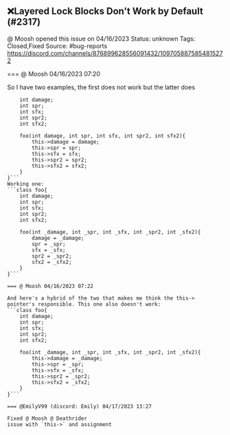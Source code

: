 ## ❌Layered Lock Blocks Don't Work by Default (#2317)
@ Moosh opened this issue on 04/16/2023
Status: unknown
Tags: Closed,Fixed
Source: #bug-reports https://discord.com/channels/876899628556091432/1097058875854815272


=== @ Moosh 04/16/2023 07:20

So I have two examples, the first does not work but the latter does
```class foo{
    int damage;
    int spr;
    int sfx;
    int spr2;
    int sfx2;
    
    foo(int damage, int spr, int sfx, int spr2, int sfx2){
        this->damage = damage;
        this->spr = spr;
        this->sfx = sfx;
        this->spr2 = spr2;
        this->sfx2 = sfx2;
    }
}```
Working one:
```class foo{
    int damage;
    int spr;
    int sfx;
    int spr2;
    int sfx2;
    
    foo(int _damage, int _spr, int _sfx, int _spr2, int _sfx2){
        damage = _damage;
        spr = _spr;
        sfx = _sfx;
        spr2 = _spr2;
        sfx2 = _sfx2;
    }
}```

=== @ Moosh 04/16/2023 07:22

And here's a hybrid of the two that makes me think the this-> pointer's responsible. This one also doesn't work:
```class foo{
    int damage;
    int spr;
    int sfx;
    int spr2;
    int sfx2;
    
    foo(int _damage, int _spr, int _sfx, int _spr2, int _sfx2){
        this->damage = _damage;
        this->spr = _spr;
        this->sfx = _sfx;
        this->spr2 = _spr2;
        this->sfx2 = _sfx2;
    }
}```

=== @EmilyV99 (discord: Emily) 04/17/2023 13:27

Fixed @ Moosh @ Deathrider
issue with `this->` and assignment
